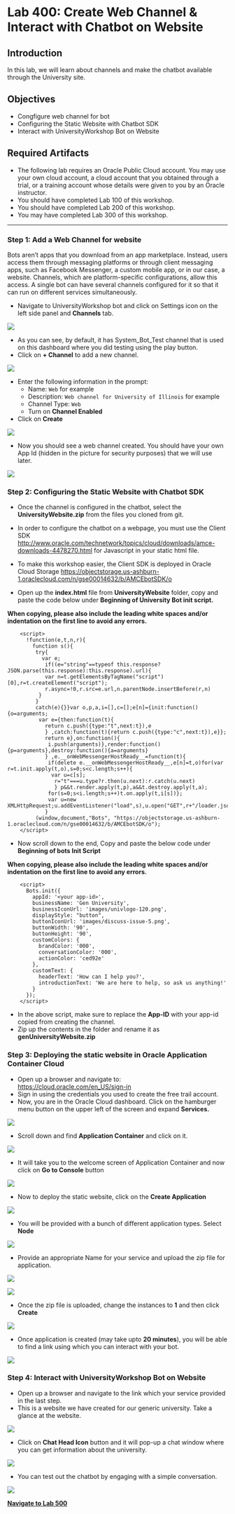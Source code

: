 # Lab 400: Create Web Channel & Interact with Chatbot on Website
## Introduction
In this lab, we will learn about channels and make the chatbot available through the University site.

## Objectives
- Congfigure web channel for bot
- Configuring the Static Website with Chatbot SDK 
- Interact with UniversityWorkshop Bot on Website

## Required Artifacts
- The following lab requires an Oracle Public Cloud account. You may use your own cloud account, a cloud account that you obtained through a trial, or a training account whose details were given to you by an Oracle instructor.
- You should have completed Lab 100 of this workshop.
- You should have completed Lab 200 of this workshop.
- You may have completed Lab 300 of this workshop.

---
### Step 1: Add a Web Channel for website
Bots aren’t apps that you download from an app marketplace. Instead, users access them through messaging platforms or through client messaging apps, such as Facebook Messenger, a custom mobile app, or in our case, a website. Channels, which are platform-specific configurations, allow this access. A single bot can have several channels configured for it so that it can run on different services simultaneously.

- Navigate to UniversityWorkshop bot and click on Settings icon on the left side panel and **Channels** tab.

![](./images/400/1.png)

- As you can see, by default, it has System_Bot_Test channel that is used on this dashboard where you did testing using the play button. 
- Click on **+ Channel** to add a new channel.

![](./images/400/2.png)

- Enter the following information in the prompt:
    - Name: `Web` for example
    - Description: `Web channel for University of Illinois` for example
    - Channel Type: `Web`
    - Turn on **Channel Enabled**
- Click on **Create**

![](./images/400/3.png)

- Now you should see a web channel created. You should have your own App Id (hidden in the picture for security purposes) that we will use later.

![](./images/400/4.png)

### Step 2: Configuring the Static Website with Chatbot SDK

- Once the channel is configured in the chatbot, select the **UniversityWebsite.zip** from the files you cloned from git.
- In order to configure the chatbot on a webpage, you must use the Client SDK http://www.oracle.com/technetwork/topics/cloud/downloads/amce-downloads-4478270.html for Javascript in your static html file.
- To make this workshop easier, the Client SDK is deployed in Oracle Cloud Storage https://objectstorage.us-ashburn-1.oraclecloud.com/n/gse00014632/b/AMCEbotSDK/o

- Open up the **index.html** file from **UniversityWebsite** folder, copy and paste the code below under **Beginning of University Bot init script.**


**When copying, please also include the leading white spaces and/or indentation on the first line to avoid any errors.**
```
    <script>
      !function(e,t,n,r){
        function s(){
         try{
           var e;
            if((e="string"==typeof this.response?JSON.parse(this.response):this.response).url){
            var n=t.getElementsByTagName("script")[0],r=t.createElement("script");
            r.async=!0,r.src=e.url,n.parentNode.insertBefore(r,n)
          }
         }
         catch(e){}}var o,p,a,i=[],c=[];e[n]={init:function(){o=arguments;
          var e={then:function(t){
            return c.push({type:"t",next:t}),e
            } ,catch:function(t){return c.push({type:"c",next:t}),e}};
            return e},on:function(){
             i.push(arguments)},render:function(){p=arguments},destroy:function(){a=arguments}
            } ,e.__onWebMessengerHostReady__=function(t){
             if(delete e.__onWebMessengerHostReady__,e[n]=t,o)for(var r=t.init.apply(t,o),s=0;s<c.length;s++){
              var u=c[s];
               r="t"===u.type?r.then(u.next):r.catch(u.next)
               } p&&t.render.apply(t,p),a&&t.destroy.apply(t,a);
             for(s=0;s<i.length;s++)t.on.apply(t,i[s])};
             var u=new XMLHttpRequest;u.addEventListener("load",s),u.open("GET",r+"/loader.json",!0),u.responseType="json",u.send()
            }
         (window,document,"Bots", "https://objectstorage.us-ashburn-1.oraclecloud.com/n/gse00014632/b/AMCEbotSDK/o");
    </script>
```

- Now scroll down to the end, Copy and paste the below code under **Beginning of bots Init Script**

**When copying, please also include the leading white spaces and/or indentation on the first line to avoid any errors.**

```
    <script>
      Bots.init({
        appId: '<your app-id>',
        businessName: 'Gen University',
        businessIconUrl: 'images/univlogo-120.png',
        displayStyle: "button",
        buttonIconUrl: 'images/discuss-issue-5.png',
        buttonWidth: '90',
        buttonHeight: '90',
        customColors: {
          brandColor: '000',
          conversationColor: '000',
          actionColor: 'ced92e'
        },
        customText: {
          headerText: 'How can I help you?',
          introductionText: 'We are here to help, so ask us anything!'
        }
      });
    </script>
```

- In the above script, make sure to replace the **App-ID** with your app-id copied from creating the channel.
- Zip up the contents in the folder and rename it as **genUniversityWebsite.zip**

### Step 3: Deploying the static website in Oracle Application Container Cloud
- Open up a browser and navigate to: https://cloud.oracle.com/en_US/sign-in 
- Sign in using the credentials you used to create the free trail account.
- Now, you are in the Oracle Cloud dashboard. Click on the hamburger menu button on the upper left of the screen and expand **Services.**

![](./images/400/10.png)

- Scroll down and find **Application Container** and click on it.

![](./images/400/11.png)

- It will take you to the welcome screen of Application Container and now click on **Go to Console** button

![](./images/400/12.png)

- Now to deploy the static website, click on the **Create Application**

![](./images/400/13.png)

- You will be provided with a bunch of different application types. Select **Node**

![](./images/400/14.png)

- Provide an appropriate Name for your service and upload the zip file for application.

![](./images/400/15.png)

![](./images/400/16.png)

- Once the zip file is uploaded, change the instances to **1** and then click **Create**

![](./images/400/17.png)

- Once application is created (may take upto **20 minutes**), you will be able to find a link using which you can interact with your bot.

![](./images/400/18.png)

### Step 4: Interact with UniversityWorkshop Bot on Website
- Open up a browser and navigate to the link which your service provided in the last step.
- This is a website we have created for our generic university. Take a glance at the website. 

![](./images/400/19.png)

- Click on **Chat Head Icon** button and it will pop-up a chat window where you can get information about the university.

![](./images/400/20.png)

- You can test out the chatbot by engaging with a simple conversation.

![](./images/400/21.png)

**[Navigate to Lab 500](Lab500.md)**